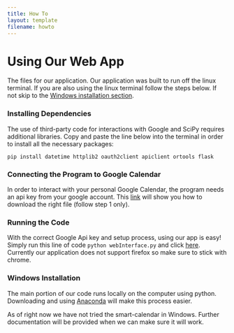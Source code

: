 ```yaml
---
title: How To
layout: template
filename: howto
--- 
```

# Using Our Web App
The files for our application.
Our application was built to run off the linux terminal. If you are also using the linux terminal follow the steps below. If not skip to the [Windows installation section](#contact_form).

### Installing Dependencies
The use of third-party code for interactions with Google and SciPy requires additional libraries. Copy and paste the line below into the terminal in order to install all the necessary packages:

```
pip install datetime httplib2 oauth2client apiclient ortools flask
```
### Connecting the Program to Google Calendar
In order to interact with your personal Google Calendar, the program needs an api key from your google account. This [link](https://developers.google.com/calendar/quickstart/python) will show you how to download the right file (follow step 1 only).

### Running the Code
With the correct Google Api key and setup process, using our app is easy! Simply run this line of code `python webInterface.py`
and click [here](http://127.0.0.1:5000/). Currently our application does not support firefox so make sure to stick with chrome.


### <a id="contact_form"></a>Windows Installation
The main portion of our code runs locally on the computer using python. Downloading and using [Anaconda](https://www.anaconda.com/download/#download) will make this process easier.

As of right now we have not tried the smart-calendar in Windows. Further documentation will be provided when we can make sure it will work.
